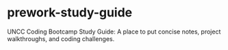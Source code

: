 # prework-study-guide
UNCC Coding Bootcamp Study Guide: A place to put concise notes, project walkthroughs, and coding challenges. 
